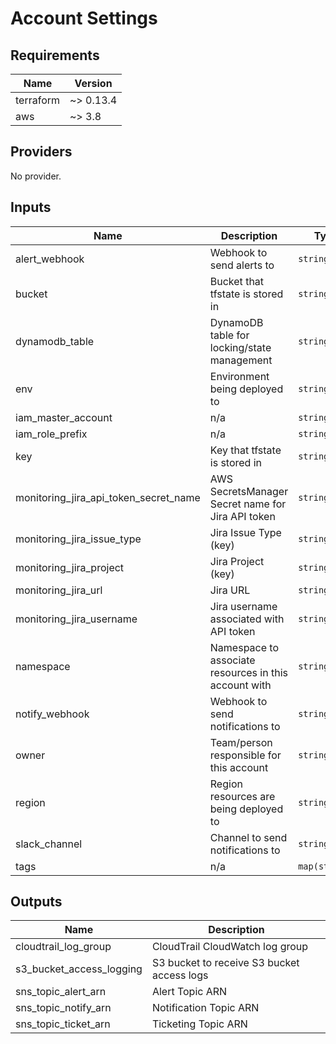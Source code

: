 # Account Settings

<!-- BEGINNING OF PRE-COMMIT-TERRAFORM DOCS HOOK -->
## Requirements

| Name | Version |
|------|---------|
| terraform | ~> 0.13.4 |
| aws | ~> 3.8 |

## Providers

No provider.

## Inputs

| Name | Description | Type | Default | Required |
|------|-------------|------|---------|:--------:|
| alert\_webhook | Webhook to send alerts to | `string` | n/a | yes |
| bucket | Bucket that tfstate is stored in | `string` | n/a | yes |
| dynamodb\_table | DynamoDB table for locking/state management | `string` | n/a | yes |
| env | Environment being deployed to | `string` | n/a | yes |
| iam\_master\_account | n/a | `string` | n/a | yes |
| iam\_role\_prefix | n/a | `string` | n/a | yes |
| key | Key that tfstate is stored in | `string` | n/a | yes |
| monitoring\_jira\_api\_token\_secret\_name | AWS SecretsManager Secret name for Jira API token | `string` | n/a | yes |
| monitoring\_jira\_issue\_type | Jira Issue Type (key) | `string` | n/a | yes |
| monitoring\_jira\_project | Jira Project (key) | `string` | n/a | yes |
| monitoring\_jira\_url | Jira URL | `string` | n/a | yes |
| monitoring\_jira\_username | Jira username associated with API token | `string` | n/a | yes |
| namespace | Namespace to associate resources in this account with | `string` | n/a | yes |
| notify\_webhook | Webhook to send notifications to | `string` | n/a | yes |
| owner | Team/person responsible for this account | `string` | n/a | yes |
| region | Region resources are being deployed to | `string` | n/a | yes |
| slack\_channel | Channel to send notifications to | `string` | n/a | yes |
| tags | n/a | `map(string)` | `{}` | no |

## Outputs

| Name | Description |
|------|-------------|
| cloudtrail\_log\_group | CloudTrail CloudWatch log group |
| s3\_bucket\_access\_logging | S3 bucket to receive S3 bucket access logs |
| sns\_topic\_alert\_arn | Alert Topic ARN |
| sns\_topic\_notify\_arn | Notification Topic ARN |
| sns\_topic\_ticket\_arn | Ticketing Topic ARN |

<!-- END OF PRE-COMMIT-TERRAFORM DOCS HOOK -->
